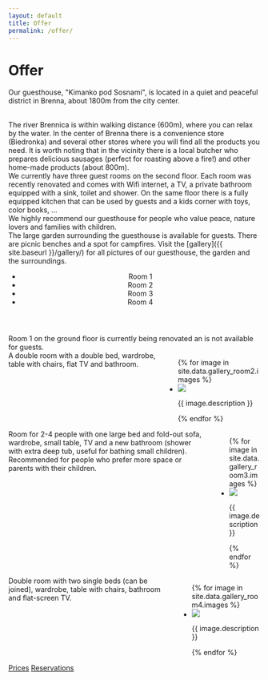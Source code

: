 ```yaml
---
layout: default
title: Offer
permalink: /offer/
---
```


# Offer


Our guesthouse, "Kimanko pod Sosnami", is located in a quiet and peaceful district in Brenna, about 1800m 
from the city center.

<br />
The river Brennica is within walking distance (600m), where you can relax by the water. In the center 
of Brenna there is a convenience store (Biedronka) and several other stores where you will find all the 
products you need. It is worth noting that in the vicinity there is a local butcher who prepares delicious 
sausages (perfect for roasting above a fire!) and other home-made products (about 800m). 

<br />
We currently have three guest rooms on the second floor. Each room was recently
renovated and comes with Wifi internet, a TV, a private bathroom equipped with a sink, toilet and shower. On the same 
floor there is a fully equipped kitchen that can be used by guests and a kids corner with toys, color books, ...

<br />
We highly recommend our guesthouse for people who value peace, nature lovers and families with children. 

<br />
The large garden surrounding the guesthouse is available for guests. There are picnic benches and a spot for campfires.
Visit the [gallery]({{ site.baseurl }}/gallery/) for all pictures of our guesthouse, the garden and the surroundings.


<br />
<div class="card">
  <header class="card-header">
    <nav class="tabs is-medium">
        <ul>
          <li id="r1-tab" class="tab"><a><span>Room 1</span></a></li>
          <li id="r2-tab" class="tab is-active"><a><span>Room 2</span></a></li>
          <li id="r3-tab" class="tab"><a><span>Room 3</span></a></li>
          <li id="r4-tab" class="tab"><a><span>Room 4</span></a></li>
        </ul>
    </nav> 
  </header>
    <div id="R1" class="content-tab">
        <div class="columns">
            <div class="column is-12">
                <div class="card-content">Room 1 on the ground floor is currently being 
                renovated an is not available for guests.</div>
            </div> 
        </div>
    </div>
    <div id="R2" class="content-tab is-active">
        <div class="columns">
            <div class="column is-6">
                <div class="card-content">A double room with a double bed, wardrobe, table with chairs, flat TV 
                and bathroom.</div>
            </div>    
            <div class="column is-6">
            <ul id="gallery-room2" class="gallery list-unstyled cS-hidden">
                {% for image in site.data.gallery_room2.images %}
                <li data-thumb="{{ image.thumb_path }}"> 
                    <img src="{{ image.path }}" />
                    <p>{{ image.description }}</p>
                </li>    
                {% endfor %}
            </ul>
            </div>
        </div>
    </div>
    <div id="R3" class="content-tab">
        <div class="columns">
            <div class="column is-6">
                <div class="card-content">Room for 2-4 people with one large bed and fold-out sofa, wardrobe, 
                small table, TV and a new bathroom (shower with extra deep tub, useful for bathing small children). 
                Recommended for people who prefer more space or parents with their children.</div>
            </div>    
            <div class="column is-6">              
            <ul id="gallery-room3" class="gallery list-unstyled cS-hidden">
                {% for image in site.data.gallery_room3.images %}
                <li data-thumb="{{ image.thumb_path }}"> 
                    <img src="{{ image.path }}" />
                    <p>{{ image.description }}</p>
                </li>    
                {% endfor %}
            </ul>
            </div> 
        </div>
    </div>
    <div id="R4" class="content-tab">
        <div class="columns">
            <div class="column is-6">
                <div class="card-content">Double room with two single beds (can be joined), wardrobe, table with 
                chairs, bathroom and flat-screen TV.</div>
            </div>    
            <div class="column is-6">
            <ul id="gallery-room4" class="gallery list-unstyled cS-hidden">
                {% for image in site.data.gallery_room4.images %}
                <li data-thumb="{{ image.thumb_path }}"> 
                    <img src="{{ image.path }}" />
                    <p>{{ image.description }}</p>
                </li>    
                {% endfor %}
            </ul>
            </div>
        </div>
  </div>
  <footer class="card-footer">
    <a href="{{ site.baseurl }}/prices/" class="card-footer-item">Prices</a>
    <a href="{{ site.baseurl }}/reservations/" class="card-footer-item">Reservations</a>
  </footer>
</div>

<div class="section">
</div>
<script>
    $(document).ready(function() {
            function init_gallery(gallery) {
                return $(gallery).lightSlider({
                    gallery:true,
                    item:1,
                    thumbItem:9,
                    slideMargin: 0,
                    speed:500,
                    auto:false,
                    loop:true,
                    onSliderLoad: function() {
                        $(gallery).removeClass('cS-hidden');
                    }  
                });            
            }
    
            //init default gallery
            init_gallery('#gallery-room2');
            init_gallery('#gallery-room3');
            init_gallery('#gallery-room4');
            
            $('#r1-tab').click(function(ev) {
                openTab(ev,'R1');
            });            
            $('#r2-tab').click(function(ev) {
                openTab(ev,'R2');
            });
            $('#r3-tab').click(function(ev) {
                openTab(ev,'R3');
            });
            $('#r4-tab').click(function(ev) {
                openTab(ev,'R4');
            });
    });
</script>
